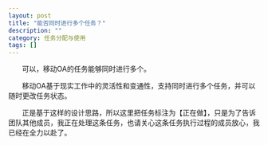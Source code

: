 ```yaml
---
layout: post
title: "能否同时进行多个任务？"
description: ""
category: 任务分配与使用
tags: []
---
```

&#160; &#160; &#160; &#160;可以，移动OA的任务能够同时进行多个。

&#160; &#160; &#160; &#160;移动OA基于现实工作中的灵活性和变通性，支持同时进行多个任务，并可以随时更改任务状态。

&#160; &#160; &#160; &#160;正是基于这样的设计思路，所以这里把任务标注为【正在做】，只是为了告诉团队其他成员，我正在处理这条任务，也请关心这条任务执行过程的成员放心，我已经在全力以赴了。
